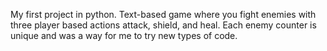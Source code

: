 My first project in python.
Text-based game where you fight enemies with three player based actions attack, shield, and heal.
Each enemy counter is unique and was a way for me to try new types of code. 
